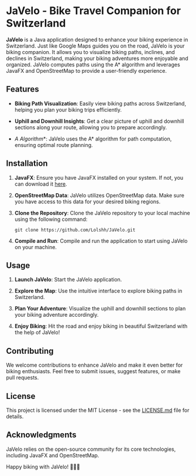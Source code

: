 # JaVelo - Bike Travel Companion for Switzerland

**JaVelo** is a Java application designed to enhance your biking experience in Switzerland. Just like Google Maps guides you on the road, JaVelo is your biking companion. It allows you to visualize biking paths, inclines, and declines in Switzerland, making your biking adventures more enjoyable and organized. JaVelo computes paths using the A* algorithm and leverages JavaFX and OpenStreetMap to provide a user-friendly experience.

## Features

- **Biking Path Visualization**: Easily view biking paths across Switzerland, helping you plan your biking trips efficiently.

- **Uphill and Downhill Insights**: Get a clear picture of uphill and downhill sections along your route, allowing you to prepare accordingly.

- **A* Algorithm**: JaVelo uses the A* algorithm for path computation, ensuring optimal route planning.

## Installation

1. **JavaFX**: Ensure you have JavaFX installed on your system. If not, you can download it [here](https://openjfx.io/).

2. **OpenStreetMap Data**: JaVelo utilizes OpenStreetMap data. Make sure you have access to this data for your desired biking regions.

3. **Clone the Repository**: Clone the JaVelo repository to your local machine using the following command:
   ```
   git clone https://github.com/Lolshh/JaVelo.git
   ```

4. **Compile and Run**: Compile and run the application to start using JaVelo on your machine.

## Usage

1. **Launch JaVelo**: Start the JaVelo application.

2. **Explore the Map**: Use the intuitive interface to explore biking paths in Switzerland.

3. **Plan Your Adventure**: Visualize the uphill and downhill sections to plan your biking adventure accordingly.

4. **Enjoy Biking**: Hit the road and enjoy biking in beautiful Switzerland with the help of JaVelo!

## Contributing

We welcome contributions to enhance JaVelo and make it even better for biking enthusiasts. Feel free to submit issues, suggest features, or make pull requests.

## License

This project is licensed under the MIT License - see the [LICENSE.md](LICENSE.md) file for details.

## Acknowledgments

JaVelo relies on the open-source community for its core technologies, including JavaFX and OpenStreetMap.

Happy biking with JaVelo! 🚴‍♂️🌄
